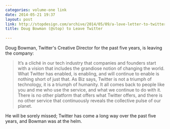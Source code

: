 ```yaml
---
categories: volume-one link
date: 2014-05-21 19:37
layout: post
link: http://stopdesign.com/archive/2014/05/09/a-love-letter-to-twitter.html
title: Doug Bowman (@stop) to Leave Twitter
  
---
```



Doug Bowman, Twitter's Creative Director for the past five years, is leaving the company: 

> It’s a cliché in our tech industry that companies and founders start with a vision that includes the grandiose notion of changing the world. What Twitter has enabled, is enabling, and will continue to enable is nothing short of just that. As Biz says, Twitter is not a triumph of technology, it is a triumph of humanity. It all comes back to people like you and me who use the service, and what we continue to do with it. There is no other platform that offers what Twitter offers, and there is no other service that continuously reveals the collective pulse of our planet.

He will be sorely missed; Twitter has come a long way over the past five years, and Bowman was at the helm. 
